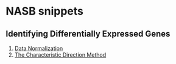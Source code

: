# NASB snippets


## Identifying Differentially Expressed Genes

1. [Data Normalization](./identifying-differentially-expressed-genes/normalization.md)
2. [The Characteristic Direction Method](./identifying-differentially-expressed-genes/the-characteristic-direction-method.md)